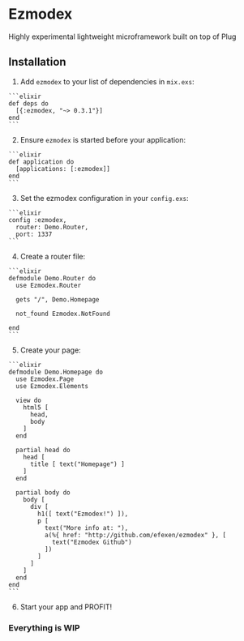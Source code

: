 # Ezmodex

Highly experimental lightweight microframework built on top of Plug

## Installation

  1. Add `ezmodex` to your list of dependencies in `mix.exs`:

    ```elixir
    def deps do
      [{:ezmodex, "~> 0.3.1"}]
    end
    ```

  2. Ensure `ezmodex` is started before your application:

    ```elixir
    def application do
      [applications: [:ezmodex]]
    end
    ```
  3. Set the ezmodex configuration in your `config.exs`:

    ```elixir
    config :ezmodex,
      router: Demo.Router,
      port: 1337
    ```

  4. Create a router file:

    ```elixir
    defmodule Demo.Router do
      use Ezmodex.Router

      gets "/", Demo.Homepage

      not_found Ezmodex.NotFound

    end
    ```

  5. Create your page:

    ```elixir
    defmodule Demo.Homepage do
      use Ezmodex.Page
      use Ezmodex.Elements

      view do
        html5 [
          head,
          body
        ]
      end

      partial head do
        head [
          title [ text("Homepage") ]
        ]
      end

      partial body do
        body [
          div [
            h1([ text("Ezmodex!") ]),
            p [
              text("More info at: "),
              a(%{ href: "http://github.com/efexen/ezmodex" }, [
                text("Ezmodex Github")
              ])
            ]
          ]
        ]
      end
    end
    ```

  6. Start your app and PROFIT!

### Everything is WIP
